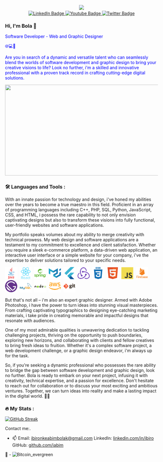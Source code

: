<body> 
  <div id="header" align="center">
  <img src="https://media.giphy.com/media/M9gbBd9nbDrOTu1Mqx/giphy.gif" width="100"/>
</div>
<div id="badges" align="center">
  <a href="https://www.linkedin.com/in/ibiro">
    <img src="https://img.shields.io/badge/LinkedIn-blue?style=for-the-badge&logo=linkedin&logoColor=white" alt="LinkedIn Badge"/>
  </a>
  <a href="https://www.youtube.com/@iabiola">
    <img src="https://img.shields.io/badge/YouTube-red?style=for-the-badge&logo=youtube&logoColor=white" alt="Youtube Badge"/>
  </a>
  <a href="https://twitter.com/iabimbolak">
    <img src="https://img.shields.io/badge/Twitter-blue?style=for-the-badge&logo=twitter&logoColor=white" alt="Twitter Badge"/>
  </a>
</div>


### Hi, I'm Bola 👋
<font color="blue">
Software Developer - Web and Graphic Designer

🌐💻🎨

Are you in search of a dynamic and versatile talent who can seamlessly blend the worlds of software development and graphic design to bring your creative visions to life? 
Look no further, i'm a skilled and innovative professional with a proven track record in crafting cutting-edge digital solutions.

</font>
<div align="center">
  <img src="https://media.giphy.com/media/dWesBcTLavkZuG35MI/giphy.gif" width="600" height="300"/>
</div>

### :hammer_and_wrench: Languages and Tools :
With an innate passion for technology and design, i've honed my abilities over the years to become a true maestro in this field. Proficient in an array of programming languages including C++, PHP, SQL, Python, JavaScript, CSS, and HTML, i possess the rare capability to not only envision captivating designs but also to transform these visions into fully functional, user-friendly websites and software applications.

My portfolio speaks volumes about my ability to merge creativity with technical prowess. My web design and software applications are a testament to my commitment to excellence and client satisfaction. Whether you require a sleek e-commerce platform, a data-driven web application, an interactive user interface or a simple website for your company, i've the expertise to deliver solutions tailored to your specific needs.


<div>
  <img src="https://github.com/devicons/devicon/blob/master/icons/java/java-original-wordmark.svg" title="Java" alt="Java" width="40" height="40"/>&nbsp;
  <img src="https://github.com/devicons/devicon/blob/master/icons/react/react-original-wordmark.svg" title="React" alt="React" width="40" height="40"/>&nbsp;
  <img src="https://github.com/devicons/devicon/blob/master/icons/spring/spring-original-wordmark.svg" title="Spring" alt="Spring" width="40" height="40"/>&nbsp;
  <img src="https://github.com/devicons/devicon/blob/master/icons/materialui/materialui-original.svg" title="Material UI" alt="Material UI" width="40" height="40"/>&nbsp;
  <img src="https://github.com/devicons/devicon/blob/master/icons/flutter/flutter-original.svg" title="Flutter" alt="Flutter" width="40" height="40"/>&nbsp;
  <img src="https://github.com/devicons/devicon/blob/master/icons/redux/redux-original.svg" title="Redux" alt="Redux " width="40" height="40"/>&nbsp;
  <img src="https://github.com/devicons/devicon/blob/master/icons/css3/css3-plain-wordmark.svg"  title="CSS3" alt="CSS" width="40" height="40"/>&nbsp;
  <img src="https://github.com/devicons/devicon/blob/master/icons/html5/html5-original.svg" title="HTML5" alt="HTML" width="40" height="40"/>&nbsp;
  <img src="https://github.com/devicons/devicon/blob/master/icons/javascript/javascript-original.svg" title="JavaScript" alt="JavaScript" width="40" height="40"/>&nbsp;
  <img src="https://github.com/devicons/devicon/blob/master/icons/firebase/firebase-plain-wordmark.svg" title="Firebase" alt="Firebase" width="40" height="40"/>&nbsp;
  <img src="https://github.com/devicons/devicon/blob/master/icons/gatsby/gatsby-original.svg" title="Gatsby"  alt="Gatsby" width="40" height="40"/>&nbsp;
  <img src="https://github.com/devicons/devicon/blob/master/icons/mysql/mysql-original-wordmark.svg" title="MySQL"  alt="MySQL" width="40" height="40"/>&nbsp;
  <img src="https://github.com/devicons/devicon/blob/master/icons/nodejs/nodejs-original-wordmark.svg" title="NodeJS" alt="NodeJS" width="40" height="40"/>&nbsp;
  <img src="https://github.com/devicons/devicon/blob/master/icons/amazonwebservices/amazonwebservices-plain-wordmark.svg" title="AWS" alt="AWS" width="40" height="40"/>&nbsp;
  <img src="https://github.com/devicons/devicon/blob/master/icons/git/git-original-wordmark.svg" title="Git" **alt="Git" width="40" height="40"/>
</div>


But that's not all – i'm also an expert graphic designer. Armed with Adobe Photoshop, i have the power to turn ideas into stunning visual masterpieces. From crafting captivating typographics to designing eye-catching marketing materials, i take pride in creating memorable and impactful designs that resonate with audiences.

One of my most admirable qualities is unwavering dedication to tackling challenging projects, thriving on the opportunity to push boundaries, exploring new horizons, and collaborating with clients and fellow creatives to bring fresh ideas to fruition. Whether it's a complex software project, a web development challenge, or a graphic design endeavor, i'm always up for the task.

So, if you're seeking a dynamic professional who possesses the rare ability to bridge the gap between software development and graphic design, look no further. Bola is ready to embark on your next project, infusing it with creativity, technical expertise, and a passion for excellence. Don't hesitate to reach out for collaboration or to discuss your most exciting and ambitious ventures. Together, we can turn ideas into reality and make a lasting impact in the digital world. 🚀🎉
### :fire: My Stats :
[![GitHub Streak](http://github-readme-streak-stats.herokuapp.com?user=iabim&theme=dark&background=000000)](https://git.io/streak-stats)


</body>
Contact me:.

- 📫     Email: ibironkeabimbolak@gmail.com
    LinkedIn: [linkedin.com/in/ibiro](https://www.linkedin.com/in/ibiro/)
    GitHub: [github.com/iabim](https://github.com/iabim)

👀 -  ![Bitcoin_evergreen](https://github.com/iabim/iabim/assets/140084512/e30a63bc-de5b-4104-8e3f-03c38c1938f6)
 

